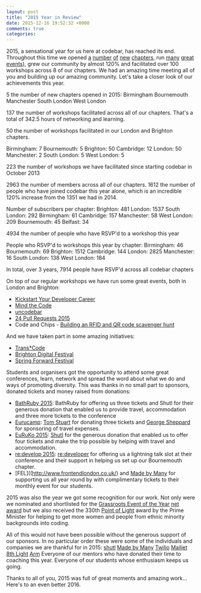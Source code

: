 ```yaml
---
layout: post
title: "2015 Year in Review"
date: 2015-12-16 19:52:32 +0000
comments: true
categories:
---
```


2015, a sensational year for us here at codebar, has reached its end. Throughout this time we opened [a](http://codebar.io/birmingham) [number](http://www.codebar.io/bournemouth/) [of](http://codebar.io/manchester) [new](http://codebar.io/south-london) [chapters](http://codebar.io/west-london), run [many](http://blog.codebar.io/2015/06/17/mind-the-code/) [great](http://blog.codebar.io/2015/10/18/uncodebar/) [events](http://codebar.io/events/24-pull-requests-2015)), grew our community by almost 120% and facilitated over 100 workshops across 8 of our chapters. We had an amazing time meeting all of you and building up our amazing  community. Let's take a closer look of our achievements this year.

5 the number of new chapters opened in 2015:
Birmingham
Bournemouth
Manchester
South London
West London

137 the number of workshops facilitated across all of our chapters. That's a total of 342.5 hours of networking and learning.

50 the number of workshops facilitated in our London and Brighton chapters.

Birmingham: 7
Bournemouth: 5
Brighton: 50
Cambridge: 12
London: 50
Manchester: 2
South London: 5
West London: 5

223 the number of workshops we have facilitated since starting codebar in October 2013

2963 the number of members across all of our chapters. 1612 the number of people who have joined codebar this year alone, which is an incredible 120% increase from the 1351 we had in 2014.


Number of subscribers per chapter:
Brighton: 481
London: 1537
South London: 292
Birmingham: 61
Cambridge: 157
Manchester: 58
West London: 209
Bournemouth: 45
Belfast: 34

4934 the number of people who have RSVP'd to a workshop this year

People who RSVP'd to workshops this year by chapter:
Birmingham: 46
Bournemouth: 69
Brighton: 1512
Cambridge: 144
London: 2825
Manchester: 16
South London: 138
West London: 184

In total, over 3 years, 7914 people have RSVP'd across all codebar chapters

On top of our regular workshops we have run some great events, both in London and Brighton:

- [Kickstart Your Developer Career](http://blog.codebar.io/2015/03/26/kickstart-your-development-career/)
- [Mind the Code](http://blog.codebar.io/2015/06/17/mind-the-code/)
- [uncodebar](http://blog.codebar.io/2015/10/18/uncodebar/)
- [24 Pull Requests 2015](http://codebar.io/events/24-pull-requests-2015)
- Code and Chips - [Building an RFID and QR code scavenger hunt](http://brightondigitalfestival.co.uk/event/codebrighton-scavenger-hunt/)

And we have taken part in some amazing initiatives:

- [Trans*Code](http://trans-code.org/)
- [Brighton Digital Festival](http://brightondigitalfestival.co.uk/)
- [Spring Forward Festival](http://wespringforward.com/)

Students and organisers got the opportunity to attend some great conferences, learn, network and spread the word about what we do and ways of promoting diversity. This was thanks in no small part to sponsors, donated tickets and money raised from donations: 

- [BathRuby 2015](2015.bathruby.org): BathRuby for offering us three tickets and Shutl for their generous donation that enabled us to provide travel, accommodation and three more tickets to the conference
- [Eurucamp](http://2015.eurucamp.org/): [Tom Stuart](https://twitter.com/tomstuart) for donating three tickets and [George Sheppard](https://twitter.com/fuzzymonkey) for sponsoring of travel expenses.
- [EuRuKo 2015](http://www.euruko2015.org/): [Shutl](http://www.shutl.it) for the generous donation that enabled us to offer four tickets and make the trip possible by helping with travel and accommodation.
- [re:develop 2015](http://redevelop.io/): [re:developer](http://redevelop.io) for offering us a lightning talk slot at their conference and their support in helping us set up our Bournemouth chapter.
- [FEL]((http://www.frontendlondon.co.uk/) and [Made by Many](https://madebymany.com/) for supporting us all year round by with complimentary tickets to their monthly event for our students.

2015 was also the year we got some recognition for our work. Not only were we nominated and shortlisted for the [Grassroots Event of the Year](https://thenetawards.com/vote/grassroots/) [net award](https://thenetawards.com/) but we also received the 330th [Point of Light](https://www.pointsoflight.gov.uk/coding-access-champion/) award by the Prime Minister for helping to get more women and people from ethnic minority backgrounds into coding.

All of this would not have been possible without the generous support of our sponsors. In no particular order these were some of the individuals and companies we are thankful for in 2015:
[shutl](https://shutl.com/uk/)
[Made by Many](madebymany.com)
[Twilio](twilio.com)
[Mailjet](https://uk.mailjet.com/)
[8th Light](https://8thlight.com/)
[Arm](http://www.arm.com/)
Everyone of our mentors who have donated their time to coaching this year.
Everyone of our students whose enthusiasm keeps us going.

Thanks to all of you, 2015 was full of great moments and amazing work... Here's to an even better 2016.

